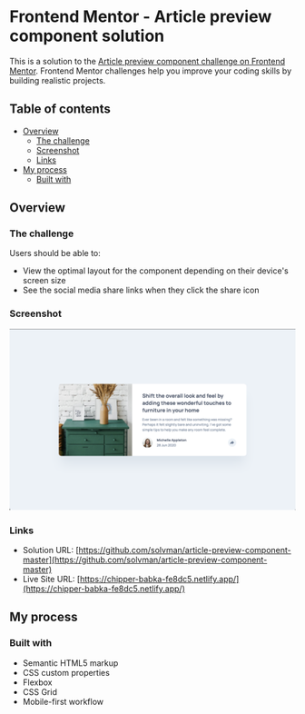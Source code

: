# Frontend Mentor - Article preview component solution

This is a solution to the [Article preview component challenge on Frontend Mentor](https://www.frontendmentor.io/challenges/article-preview-component-dYBN_pYFT). Frontend Mentor challenges help you improve your coding skills by building realistic projects.

## Table of contents

- [Overview](#overview)
  - [The challenge](#the-challenge)
  - [Screenshot](#screenshot)
  - [Links](#links)
- [My process](#my-process)
  - [Built with](#built-with)

## Overview

### The challenge

Users should be able to:

- View the optimal layout for the component depending on their device's screen size
- See the social media share links when they click the share icon

### Screenshot

![screenshot](./screenshot.png)

### Links

- Solution URL: [https://github.com/solvman/article-preview-component-master](https://github.com/solvman/article-preview-component-master)
- Live Site URL: [https://chipper-babka-fe8dc5.netlify.app/](https://chipper-babka-fe8dc5.netlify.app/)

## My process

### Built with

- Semantic HTML5 markup
- CSS custom properties
- Flexbox
- CSS Grid
- Mobile-first workflow
